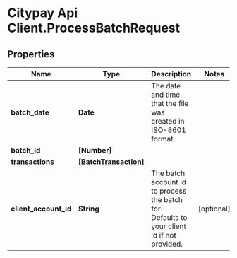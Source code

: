 # Citypay Api Client.ProcessBatchRequest

## Properties

Name | Type | Description | Notes
------------ | ------------- | ------------- | -------------
**batch_date** | **Date** | The date and time that the file was created in ISO-8601 format. | 
**batch_id** | **[Number]** |  | 
**transactions** | [**[BatchTransaction]**](BatchTransaction.md) |  | 
**client_account_id** | **String** | The batch account id to process the batch for. Defaults to your client id if not provided. | [optional] 


